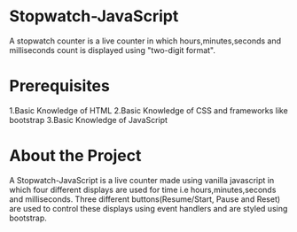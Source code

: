 # Stopwatch-JavaScript
A stopwatch counter is a live counter in which hours,minutes,seconds and milliseconds count is displayed using "two-digit format".

# Prerequisites
1.Basic Knowledge of HTML 
2.Basic Knowledge of CSS and frameworks like bootstrap
3.Basic Knowledge of JavaScript

# About the Project
 A Stopwatch-JavaScript is a live counter made using vanilla javascript in which four different displays are used for time i.e hours,minutes,seconds and milliseconds. Three different buttons(Resume/Start, Pause and Reset) are used to control these displays using event handlers and are styled using bootstrap.

